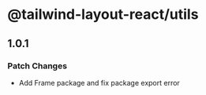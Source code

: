 # @tailwind-layout-react/utils

## 1.0.1

### Patch Changes

- Add Frame package and fix package export error
